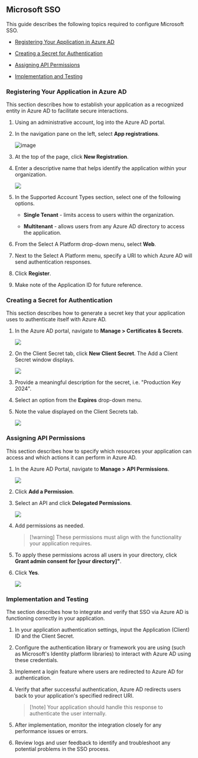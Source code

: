 ## Microsoft SSO

This guide describes the following topics required to configure Microsoft SSO.

- [Registering Your Application in Azure AD](#registering-your-application-in-azure-ad)

- [Creating a Secret for Authentication](#creating-a-secret-for-authentication)

- [Assigning API Permissions](#assigning-api-permissions)

- [Implementation and Testing](#implementation-and-testing)

### Registering Your Application in Azure AD

This section describes how to establish your application as a recognized entity in Azure AD to facilitate secure interactions.

1. Using an administrative account, log into the Azure AD portal.

1. In the navigation pane on the left, select **App registrations**. 

    ![image](images/app-registrations.png)

1. At the top of the page, click **New Registration**.

1. Enter a descriptive name that helps identify the application within your organization. 

    ![](images/register-application.png)

1. In the Supported Account Types section, select one of the following options.

    - **Single Tenant** - limits access to users within the organization.

    - **Multitenant** - allows users from any Azure AD directory to access the application.

1. From the Select A Platform drop-down menu, select **Web**. 

1. Next to the Select A Platform menu, specify a URI to which Azure AD will send authentication responses. 

1. Click **Register**. 

1. Make note of the Application ID for future reference. 

### Creating a Secret for Authentication

This section describes how to generate a secret key that your application uses to authenticate itself with Azure AD. 

1. In the Azure AD portal, navigate to **Manage > Certificates & Secrets**. 

    ![](images/certificates-secrets.png)

1. On the Client Secret tab, click **New Client Secret**. The Add a Client Secret window displays. 

    ![](images/add-client-secret.png)

1. Provide a meaningful description for the secret, i.e. "Production Key 2024". 

1. Select an option from the **Expires** drop-down menu. 


1. Note the value displayed on the Client Secrets tab. 

    ![](images/client-secrets.png)

### Assigning API Permissions

This section describes how to specify which resources your application can access and which actions it can perform in Azure AD.

1. In the Azure AD Portal, navigate to **Manage > API Permissions**.

    ![](images/api-permissions.png)

1. Click **Add a Permission**. 

1. Select an API and click **Delegated Permissions**. 

    ![](images/request-api-permissions.png)

1. Add permissions as needed. 

    >[!warning] These permissions must align with the functionality your application requires. 

1. To apply these permissions across all users in your directory, click **Grant admin consent for [your directory]"**. 

1. Click **Yes**. 

    ![](images/configured-permissions.png)

### Implementation and Testing

The section describes how to integrate and verify that SSO via Azure AD is functioning correctly in your application. 

1. In your application authentication settings, input the Application (Client) ID and the Client Secret. 

1. Configure the authentication library or framework you are using (such as Microsoft's Identity platform libraries) to interact with Azure AD using these credentials.

1. Implement a login feature where users are redirected to Azure AD for authentication.

1. Verify that after successful authentication, Azure AD redirects users back to your application's specified redirect URI.

    >[!note] Your application should handle this response to authenticate the user internally.

1. After implementation, monitor the integration closely for any performance issues or errors.

1. Review logs and user feedback to identify and troubleshoot any potential problems in the SSO process.